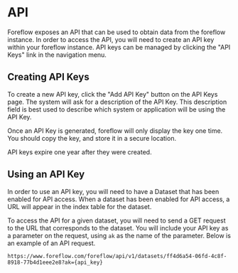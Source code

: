 # API

Foreflow exposes an API that can be used to obtain data from the foreflow instance. In order to access the API, you will need to create an API key within your foreflow instance. API keys can be managed by clicking the "API Keys" link in the navigation menu.

## Creating API Keys

To create a new API key, click the "Add API Key" button on the API Keys page. The system will ask for a description of the API Key. This description field is best used to describe which system or application will be using the API Key.

Once an API Key is generated, foreflow will only display the key one time. You should copy the key, and store it in a secure location.

API keys expire one year after they were created.

## Using an API Key

In order to use an API key, you will need to have a Dataset that has been enabled for API access. When a dataset has been enabled for API access, a URL will appear in the index table for the dataset.

To access the API for a given dataset, you will need to send a GET request to the URL that corresponds to the dataset. You will include your API key as a parameter on the request, using `ak` as the name of the parameter. Below is an example of an API request.

```
https://www.foreflow.com/foreflow/api/v1/datasets/ff4d6a54-06fd-4c8f-8918-77b4d1eee2e8?ak={api_key}
```
